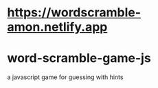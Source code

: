 
# https://wordscramble-amon.netlify.app
# word-scramble-game-js
 a javascript game for guessing   with hints
